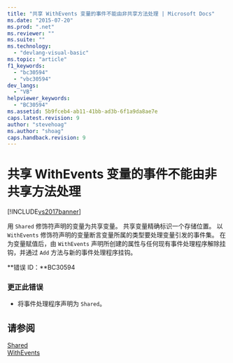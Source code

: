 ```yaml
---
title: "共享 WithEvents 变量的事件不能由非共享方法处理 | Microsoft Docs"
ms.date: "2015-07-20"
ms.prod: ".net"
ms.reviewer: ""
ms.suite: ""
ms.technology: 
  - "devlang-visual-basic"
ms.topic: "article"
f1_keywords: 
  - "bc30594"
  - "vbc30594"
dev_langs: 
  - "VB"
helpviewer_keywords: 
  - "BC30594"
ms.assetid: 5b9fceb4-ab11-41bb-ad3b-6f1a9da8ae7e
caps.latest.revision: 9
author: "stevehoag"
ms.author: "shoag"
caps.handback.revision: 9
---
```

# 共享 WithEvents 变量的事件不能由非共享方法处理
[!INCLUDE[vs2017banner](../../../visual-basic/includes/vs2017banner.md)]

用 `Shared` 修饰符声明的变量为共享变量。  共享变量精确标识一个存储位置。  以 `WithEvents` 修饰符声明的变量断言变量所属的类型要处理变量引发的事件集。  在为变量赋值后，由 `WithEvents` 声明所创建的属性与任何现有事件处理程序解除挂钩，并通过 `Add` 方法与新的事件处理程序挂钩。  
  
 **错误 ID：**BC30594  
  
### 更正此错误  
  
-   将事件处理程序声明为 `Shared`。  
  
## 请参阅  
 [Shared](../../../visual-basic/language-reference/modifiers/shared.md)   
 [WithEvents](../../../visual-basic/language-reference/modifiers/withevents.md)
